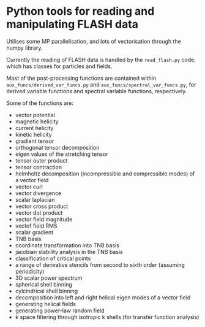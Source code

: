 # Python tools for reading and manipulating FLASH data

Utilises some MP parallelisation, and lots of vectorisation through the numpy library. 

Currently the reading of FLASH data is handled by the `read_flash.py` code, which has classes for particles and fields. 

Most of the post-processing functions are contained within `aux_funcs/derived_var_funcs.py` and `aux_funcs/spectral_var_funcs.py`, for derived variable functions and spectral variable functions, respectively. 

Some of the functions are:
* vector potential
* magnetic helicity
* current helicity
* kinetic helicity
* gradient tensor
* orthogonal tensor decomposition
* eigen values of the stretching tensor
* tensor outer product
* tensor contraction
* helmholtz decomposition (incompressible and compressible modes) of a vector field
* vector curl
* vector divergence
* scalar laplacian
* vector cross product
* vector dot product
* vector field magnitude
* vectof field RMS
* scalar gradient
* TNB basis
* coordinate transformation into TNB basis
* jacobian stability analysis in the TNB basis
* classification of critical points
* a range of derivative stencils from second to sixth order (assuming periodicity)
* 3D scalar power spectrum
* spherical shell binning
* cylcindrical shell binning
* decomposition into left and right helical eigen modes of a vector field
* generating helical fields
* generating power-law random field
* k space filtering through isotropic k shells (for transfer function analysis)
